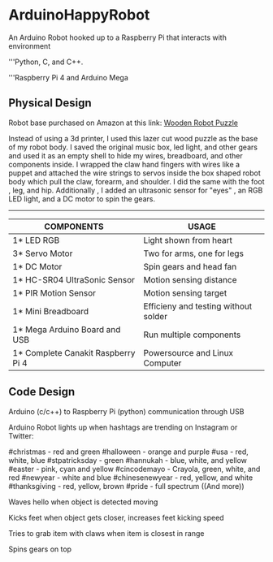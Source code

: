 # ArduinoHappyRobot
An Arduino Robot hooked up to a Raspberry Pi that interacts with environment

'''Python, C, and C++. 

'''Raspberry Pi 4 and Arduino Mega 


Physical Design
-------------------------------------------------------------------------------------------------------------------------------

Robot base purchased on Amazon at this link: [Wooden Robot Puzzle](https://www.amazon.com/ROKR-Machinarium-Figures-Christmas-Birthday/dp/B0797K1Q9D/ref=asc_df_B0797K1Q9D/?tag=hyprod-20&linkCode=df0&hvadid=241997379068&hvpos=&hvnetw=g&hvrand=17699836542645489671&hvpone=&hvptwo=&hvqmt=&hvdev=c&hvdvcmdl=&hvlocint=&hvlocphy=9031523&hvtargid=pla-427826511810&psc=1)

Instead of using a 3d printer, I used this lazer cut wood puzzle as the base of my robot body. I saved the original music box, led light, and other gears and used it as an empty shell to hide my wires, breadboard, and other components inside. I wrapped the claw hand fingers with wires like a puppet and attached the wire strings to servos inside the box shaped robot body which pull the claw, forearm, and shoulder. I did the same with the foot , leg, and hip. Additionally , I added an ultrasonic sensor for "eyes" , an RGB LED light, and a DC motor to spin the gears.

-------------------------------------------------------------------------------------------------------------------------------

COMPONENTS | USAGE
----------- | ------------
1* LED RGB  | Light shown from heart
3* Servo Motor | Two for arms, one for legs
1* DC Motor | Spin gears and head fan
1* HC-SR04 UltraSonic Sensor | Motion sensing distance
1* PIR Motion Sensor | Motion sensing target
1* Mini Breadboard | Efficieny and testing without solder
1* Mega Arduino Board and USB | Run multiple components 
1* Complete Canakit Raspberry Pi 4 | Powersource and Linux Computer

Code Design
-------------------------------------------------------------------------------------------------------------------------------

Arduino (c/c++) to Raspberry Pi (python) communication through USB

Arduino Robot lights up when hashtags are trending on Instagram or Twitter:

#christmas - red and green
#halloween - orange and purple
#usa - red, white, blue
#stpatricksday - green
#hannukah - blue, white, and yellow
#easter - pink, cyan and yellow
#cincodemayo - Crayola, green, white, and red
#newyear - white and blue
#chinesenewyear - red, yellow, and white
#thanksgiving - red, yellow, brown
#pride - full spectrum
((And more)) 

Waves hello when object is detected moving

Kicks feet when object gets closer, increases feet kicking speed

Tries to grab item with claws when item is closest in range

Spins gears on top 












